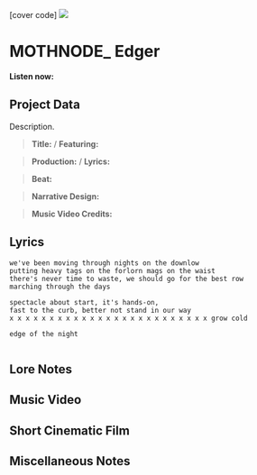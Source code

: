 [cover code] ![](57175019_319474918741616_8502199518755923887_n.jpg)

# MOTHNODE_ Edger

**Listen now:** 

## Project Data

Description.

> **Title:**  / **Featuring:** 

> **Production:**  / **Lyrics:** 

> **Beat:**

> **Narrative Design:**

> **Music Video Credits:**


## Lyrics

```
we've been moving through nights on the downlow
putting heavy tags on the forlorn mags on the waist
there's never time to waste, we should go for the best row
marching through the days

spectacle about start, it's hands-on, 
fast to the curb, better not stand in our way
x x x x x x x x x x x x x x x x x x x x x x x x x grow cold

edge of the night


```

## Lore Notes

## Music Video

## Short Cinematic Film

## Miscellaneous Notes
